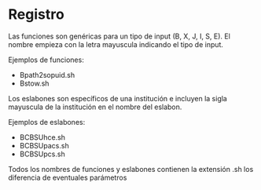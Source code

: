 # Registro

Las funciones son genéricas para un tipo de input (B, X, J, I, S, E).
El nombre empieza con la letra mayuscula indicando el tipo de input.

Ejemplos de funciones:
- Bpath2sopuid.sh
- Bstow.sh


Los eslabones son específicos de una institución e incluyen la sigla mayuscula de la institución en el nombre del eslabon.

Ejemplos de eslabones:

- BCBSUhce.sh
- BCBSUpacs.sh
- BCBSUpcs.sh

Todos los nombres de funciones y eslabones contienen la extensión .sh los diferencia de eventuales parámetros